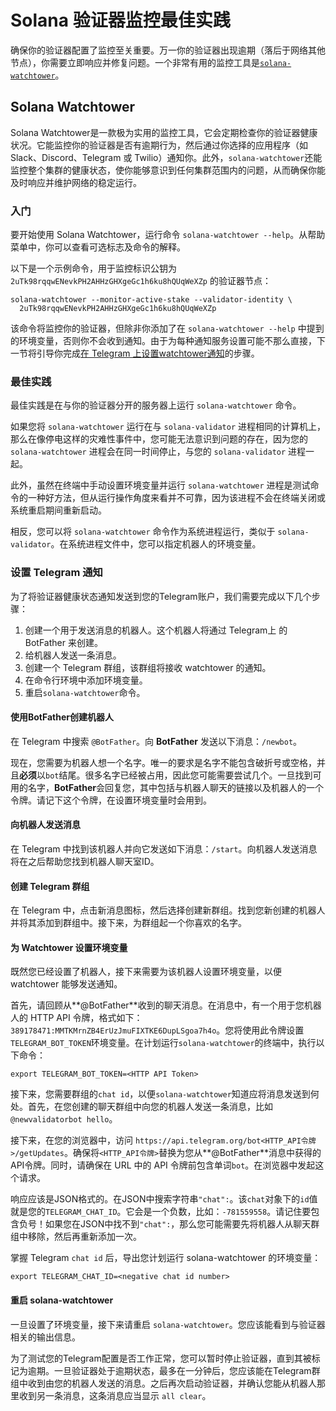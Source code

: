 # Solana 验证器监控最佳实践

确保你的验证器配置了监控至关重要。万一你的验证器出现逾期（落后于网络其他节点），你需要立即响应并修复问题。一个非常有用的监控工具是[`solana-watchtower`](https://docs.solanalabs.com/operations/best-practices/monitoring#solana-watchtower)。

## Solana Watchtower

Solana Watchtower是一款极为实用的监控工具，它会定期检查你的验证器健康状况。它能监控你的验证器是否有逾期行为，然后通过你选择的应用程序（如 Slack、Discord、Telegram 或 Twilio）通知你。此外，`solana-watchtower`还能监控整个集群的健康状态，使你能够意识到任何集群范围内的问题，从而确保你能及时响应并维护网络的稳定运行。

### 入门

要开始使用 Solana Watchtower，运行命令 `solana-watchtower --help`。从帮助菜单中，你可以查看可选标志及命令的解释。

以下是一个示例命令，用于监控标识公钥为 `2uTk98rqqwENevkPH2AHHzGHXgeGc1h6ku8hQUqWeXZp` 的验证器节点：

```
solana-watchtower --monitor-active-stake --validator-identity \
  2uTk98rqqwENevkPH2AHHzGHXgeGc1h6ku8hQUqWeXZp
```

该命令将监控你的验证器，但除非你添加了在 `solana-watchtower --help` 中提到的环境变量，否则你不会收到通知。由于为每种通知服务设置可能不那么直接，下一节将引导你完成[在 Telegram 上设置watchtower通知](https://docs.solanalabs.com/operations/best-practices/monitoring#setup-telegram-notifications)的步骤。

### 最佳实践

最佳实践是在与你的验证器分开的服务器上运行 `solana-watchtower` 命令。

如果您将 `solana-watchtower` 运行在与 `solana-validator` 进程相同的计算机上，那么在像停电这样的灾难性事件中，您可能无法意识到问题的存在，因为您的 `solana-watchtower` 进程会在同一时间停止，与您的 `solana-validator` 进程一起。

此外，虽然在终端中手动设置环境变量并运行 `solana-watchtower` 进程是测试命令的一种好方法，但从运行操作角度来看并不可靠，因为该进程不会在终端关闭或系统重启期间重新启动。

相反，您可以将 `solana-watchtower` 命令作为系统进程运行，类似于 `solana-validator`。在系统进程文件中，您可以指定机器人的环境变量。

### 设置 Telegram 通知

为了将验证器健康状态通知发送到您的Telegram账户，我们需要完成以下几个步骤：

1. 创建一个用于发送消息的机器人。这个机器人将通过 Telegram上 的 BotFather 来创建。
2. 给机器人发送一条消息。
3. 创建一个 Telegram 群组，该群组将接收 watchtower 的通知。
4. 在命令行环境中添加环境变量。
5. 重启`solana-watchtower`命令。

#### 使用BotFather创建机器人

在 Telegram 中搜索 `@BotFather`。向 **BotFather** 发送以下消息：`/newbot`。

现在，您需要为机器人想一个名字。唯一的要求是名字不能包含破折号或空格，并且**必须**以`bot`结尾。很多名字已经被占用，因此您可能需要尝试几个。一旦找到可用的名字，**BotFather**会回复您，其中包括与机器人聊天的链接以及机器人的一个令牌。请记下这个令牌，在设置环境变量时会用到。

#### 向机器人发送消息

在 Telegram 中找到该机器人并向它发送如下消息：`/start`。向机器人发送消息将在之后帮助您找到机器人聊天室ID。

#### 创建 Telegram 群组

在 Telegram 中，点击新消息图标，然后选择创建新群组。找到您新创建的机器人并将其添加到群组中。接下来，为群组起一个你喜欢的名字。

#### 为 Watchtower 设置环境变量

既然您已经设置了机器人，接下来需要为该机器人设置环境变量，以便 watchtower 能够发送通知。

首先，请回顾从**@BotFather**收到的聊天消息。在消息中，有一个用于您机器人的 HTTP API 令牌，格式如下：`389178471:MMTKMrnZB4ErUzJmuFIXTKE6DupLSgoa7h4o`。您将使用此令牌设置`TELEGRAM_BOT_TOKEN`环境变量。在计划运行`solana-watchtower`的终端中，执行以下命令：

```
export TELEGRAM_BOT_TOKEN=<HTTP API Token>
```

接下来，您需要群组的`chat id`，以便`solana-watchtower`知道应将消息发送到何处。首先，在您创建的聊天群组中向您的机器人发送一条消息，比如 `@newvalidatorbot hello`。

接下来，在您的浏览器中，访问 `https://api.telegram.org/bot<HTTP_API令牌>/getUpdates`。确保将`<HTTP_API令牌>`替换为您从**@BotFather**消息中获得的API令牌。同时，请确保在 URL 中的 API 令牌前包含单词`bot`。在浏览器中发起这个请求。

响应应该是JSON格式的。在JSON中搜索字符串`"chat":`。该`chat`对象下的`id`值就是您的`TELEGRAM_CHAT_ID`。它会是一个负数，比如：`-781559558`。请记住要包含负号！如果您在JSON中找不到`"chat":`，那么您可能需要先将机器人从聊天群组中移除，然后再重新添加一次。

掌握 Telegram `chat id` 后，导出您计划运行 solana-watchtower 的环境变量：

```
export TELEGRAM_CHAT_ID=<negative chat id number>
```

#### 重启 solana-watchtower

一旦设置了环境变量，接下来请重启 `solana-watchtower`。您应该能看到与验证器相关的输出信息。

为了测试您的Telegram配置是否工作正常，您可以暂时停止验证器，直到其被标记为逾期。一旦验证器处于逾期状态，最多在一分钟后，您应该能在Telegram群组中收到由您的机器人发送的消息。之后再次启动验证器，并确认您能从机器人那里收到另一条消息，这条消息应当显示 `all clear`。